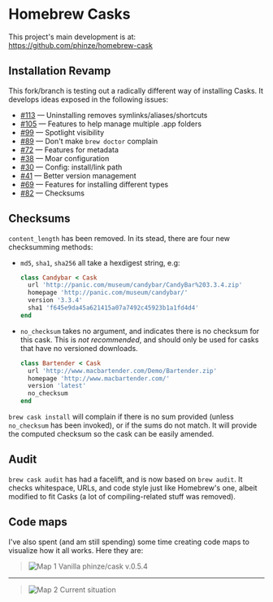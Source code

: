 Homebrew Casks
==============

This project's main development is at:
https://github.com/phinze/homebrew-cask


Installation Revamp
-------------------

This fork/branch is testing out a radically different way
of installing Casks. It develops ideas exposed in the
following issues:

- [#113](https://github.com/phinze/homebrew-cask/issues/113) — Uninstalling removes symlinks/aliases/shortcuts
- [#105](https://github.com/phinze/homebrew-cask/issues/105) — Features to help manage multiple .app folders
- [#99](https://github.com/phinze/homebrew-cask/issues/99)   — Spotlight visibility
- [#89](https://github.com/phinze/homebrew-cask/issues/89)   — Don't make `brew doctor` complain
- [#72](https://github.com/phinze/homebrew-cask/issues/72)   — Features for metadata
- [#38](https://github.com/phinze/homebrew-cask/issues/38)   — Moar configuration
- [#30](https://github.com/phinze/homebrew-cask/pull/30)     — Config: install/link path
- [#41](https://github.com/phinze/homebrew-cask/issues/41)   — Better version management
- [#69](https://github.com/phinze/homebrew-cask/issues/69)   — Features for installing different types
- [#82](https://github.com/phinze/homebrew-cask/issues/82)   — Checksums


Checksums
---------

`content_length` has been removed. In its stead, there
are four new checksumming methods:

* `md5`, `sha1`, `sha256` all take a hexdigest string, e.g:
  
  ```ruby
  class Candybar < Cask
    url 'http://panic.com/museum/candybar/CandyBar%203.3.4.zip'
    homepage 'http://panic.com/museum/candybar/'
    version '3.3.4'
    sha1 'f645e9da45a621415a07a7492c45923b1a1fd4d4'
  end
  ```

* `no_checksum` takes no argument, and indicates there is no checksum
  for this cask. This is *not recommended*, and should only be used for
  casks that have no versioned downloads.
  
  ```ruby
  class Bartender < Cask
    url 'http://www.macbartender.com/Demo/Bartender.zip'
    homepage 'http://www.macbartender.com/'
    version 'latest'
    no_checksum
  end
  ```

`brew cask install` will complain if there is no sum provided (unless
`no_checksum` has been invoked), or if the sums do not match. It will
provide the computed checksum so the cask can be easily amended.


Audit
-----

`brew cask audit` has had a facelift, and is now based on `brew audit`.
It checks whitespace, URLs, and code style just like Homebrew's one,
albeit modified to fit Casks (a lot of compiling-related stuff was
removed).


Code maps
---------

I've also spent (and am still spending) some time creating
code maps to visualize how it all works. Here they are:

> ![Map 1](http://i.imgur.com/oBMyI.png)
> Vanilla phinze/cask v.0.5.4

- - - - -

> ![Map 2](https://f.cloud.github.com/assets/155787/2089/f3b428e2-418b-11e2-9ac9-db796fa166c7.png)
> Current situation